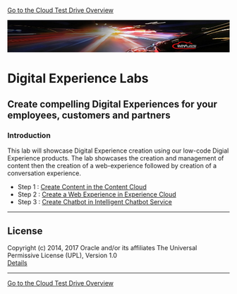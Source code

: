 
[Go to the Cloud Test Drive Overview](../README.md)

![](../common/images/customer.logo2.png)

# Digital Experience Labs #

## Create compelling Digital Experiences for your employees, customers and partners ##

### Introduction ###

This lab will showcase  Digital Experience creation using our low-code Digial Experience products. The lab showcases the creation and management of content then the creation of a web-experience followed by creation of a conversation experience.

+ Step 1 : [Create Content in the Content Cloud](jcs-create/README.md)
+ Step 2 : [Create a Web Experience in Experience Cloud](jcs-create/README.md)
+ Step 3 : [Create Chatbot in Intelligent Chatbot Service](jcs-create/README.md)


---

## License ##
Copyright (c) 2014, 2017 Oracle and/or its affiliates
The Universal Permissive License (UPL), Version 1.0   
[Details](../common/license.md)

---
[Go to the Cloud Test Drive Overview](../README.md)

